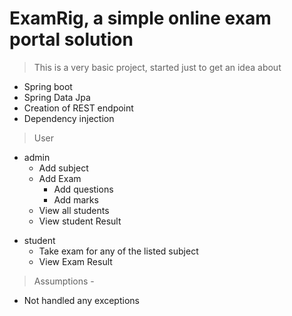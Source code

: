 # ExamRig, a simple online exam portal solution

> This is a very basic project, started just to get an idea about
+ Spring boot
+ Spring Data Jpa
+ Creation of REST endpoint
+ Dependency injection

>    
> User 
+ admin
  + Add subject
  + Add Exam
    + Add questions
    + Add marks
  + View all students
  + View student Result
> 
+ student
  + Take exam for any of the listed subject
  + View Exam Result


> Assumptions - 
  + Not handled any exceptions
